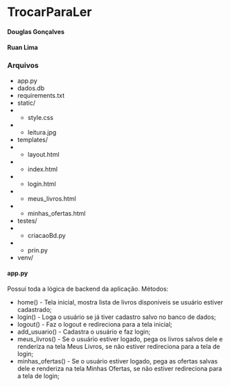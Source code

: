 # TrocarParaLer
#### Douglas Gonçalves
#### Ruan Lima

### Arquivos
- app.py
- dados.db
- requirements.txt
- static/
- - style.css
- - leitura.jpg
- templates/
- - layout.html
- - index.html
- - login.html
- - meus_livros.html
- - minhas_ofertas.html
- testes/
- - criacaoBd.py
- - prin.py
- venv/

#### app.py
Possui toda a lógica de backend da aplicação.
Métodos:
+ home() - Tela inicial, mostra lista de livros disponiveis se usuário estiver cadastrado;
+ login() - Loga o usuário se já tiver cadastro salvo no banco de dados;
+ logout() - Faz o logout e redireciona para a tela inicial;
+ add_usuario() - Cadastra o usuário e faz login;
+ meus_livros() - Se o usuário estiver logado, pega os livros salvos dele e renderiza na tela Meus Livros, se não estiver redireciona para a tela de login;
+ minhas_ofertas() - Se o usuário estiver logado, pega as ofertas salvas dele e renderiza na tela Minhas Ofertas, se não estiver redireciona para a tela de login;
